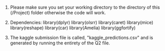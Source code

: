 1. Please make sure you set your working directory to the directory of this (/Project) folder otherwise the code will work.

2. Dependencies:
library(dplyr)
library(olsrr)
library(caret)
library(mice)
library(reshape)
library(car)
library(Amelia)
library(ggfortify)

3. The kaggle submission file is called, "kaggle_predictions.csv" and is generated by running the entirety of the Q2 file.

